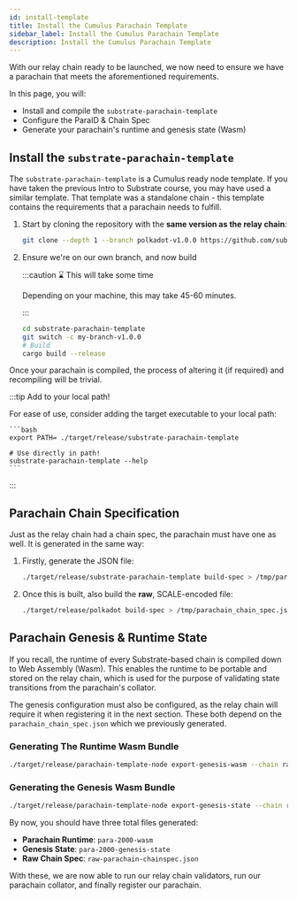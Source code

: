 ```yaml
---
id: install-template
title: Install the Cumulus Parachain Template
sidebar_label: Install the Cumulus Parachain Template
description: Install the Cumulus Parachain Template
---
```


With our relay chain ready to be launched, we now need to ensure we have a parachain that meets the aforementioned requirements.  

In this page, you will:

- Install and compile the `substrate-parachain-template`
- Configure the ParaID & Chain Spec
- Generate your parachain's runtime and genesis state (Wasm)

## Install the `substrate-parachain-template`

The `substrate-parachain-template` is a Cumulus ready node template.  If you have taken the previous Intro to Substrate course, you may have used a similar template.  That template was a standalone chain - this template contains the requirements that a parachain needs to fulfill.

1. Start by cloning the repository with the **same version as the relay chain**:

    ```bash
    git clone --depth 1 --branch polkadot-v1.0.0 https://github.com/substrate-developer-hub/substrate-parachain-template.git
    ```

2. Ensure we're on our own branch, and now build

    :::caution ⌛ This will take some time

    Depending on your machine, this may take 45-60 minutes.

    :::

    ```bash
    cd substrate-parachain-template
    git switch -c my-branch-v1.0.0
    # Build
    cargo build --release
    ```

Once your parachain is compiled, the process of altering it (if required) and recompiling will be trivial. 

:::tip Add to your local path!

For ease of use, consider adding the target executable to your local path:

    ```bash
    export PATH= ./target/release/substrate-parachain-template

    # Use directly in path!
    substrate-parachain-template --help
    ```

:::

## Parachain Chain Specification

Just as the relay chain had a chain spec, the parachain must have one as well.  It is generated in the same way:


1. Firstly, generate the JSON file:

    ```bash
    ./target/release/substrate-parachain-template build-spec > /tmp/parachain_chain_spec.json
    ```

2. Once this is built, also build the **raw**, SCALE-encoded file:

    ```bash
    ./target/release/polkadot build-spec > /tmp/parachain_chain_spec.json
    ```


## Parachain Genesis & Runtime State

If you recall, the runtime of every Substrate-based chain is compiled down to Web Assembly (Wasm).  This enables the runtime to be portable and stored on the relay chain, which is used for the purpose of validating state transitions from the parachain's collator.

The genesis configuration must also be configured, as the relay chain will require it when registering it in the next section.  These both depend on the `parachain_chain_spec.json` which we previously generated.

### Generating The Runtime Wasm Bundle

```bash
./target/release/parachain-template-node export-genesis-wasm --chain raw-parachain-chainspec.json para-2000-wasm
```

### Generating the Genesis Wasm Bundle

```bash
./target/release/parachain-template-node export-genesis-state --chain raw-parachain-chainspec.json para-2000-genesis-state
```

By now, you should have three total files generated: 

- **Parachain Runtime**: `para-2000-wasm`
- **Genesis State**: `para-2000-genesis-state`
- **Raw Chain Spec**: `raw-parachain-chainspec.json`

With these, we are now able to run our relay chain validators, run our parachain collator, and finally register our parachain.


